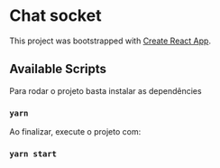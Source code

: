# Chat socket

This project was bootstrapped with [Create React App](https://github.com/facebook/create-react-app).

## Available Scripts

Para rodar o projeto basta instalar as dependêncies

### `yarn`

Ao finalizar, execute o projeto com:

### `yarn start`
